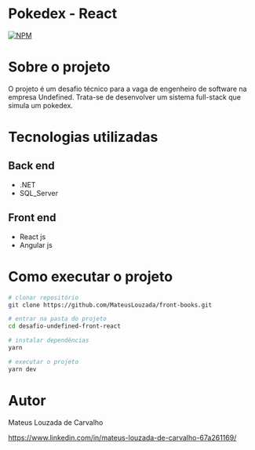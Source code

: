 # Pokedex - React
[![NPM](https://img.shields.io/npm/l/react)](https://github.com/MateusLouzada/front-books/blob/main/LICENCE) 

# Sobre o projeto

O projeto é um desafio técnico para a vaga de engenheiro de software na empresa Undefined. Trata-se de desenvolver um sistema full-stack que simula um pokedex.

# Tecnologias utilizadas
## Back end
- .NET
- SQL_Server
## Front end
- React js
- Angular js

# Como executar o projeto

```bash
# clonar repositório
git clone https://github.com/MateusLouzada/front-books.git

# entrar na pasta do projeto
cd desafio-undefined-front-react

# instalar dependências
yarn

# executar o projeto
yarn dev
```

# Autor

Mateus Louzada de Carvalho

https://www.linkedin.com/in/mateus-louzada-de-carvalho-67a261169/
